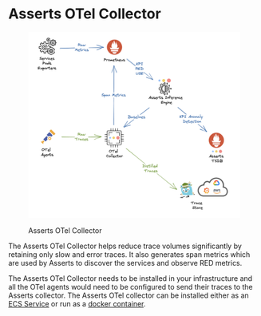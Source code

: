 # Asserts OTel Collector

<figure><img src="../../../../.gitbook/assets/image.png" alt=""><figcaption><p>Asserts OTel Collector</p></figcaption></figure>

The Asserts OTel Collector helps reduce trace volumes significantly by retaining only slow and error traces. It also generates span metrics which are used by Asserts to discover the services and observe RED metrics.&#x20;

The Asserts OTel Collector needs to be installed in your infrastructure and all the OTel agents would need to be configured to send their traces to the Asserts collector. The Asserts OTel collector can be installed either as an [ECS Service](aws-ecs.md) or run as a [docker container](docker.md).

